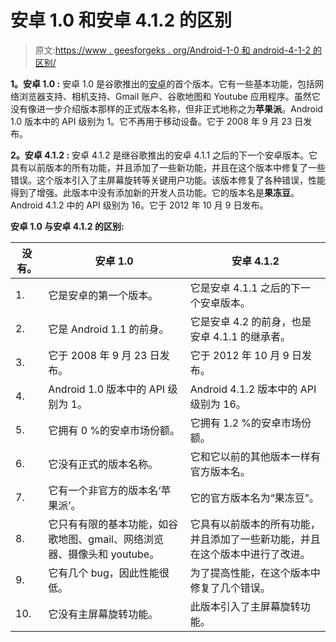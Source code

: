 # 安卓 1.0 和安卓 4.1.2 的区别

> 原文:[https://www . geesforgeks . org/Android-1-0 和 android-4-1-2 的区别/](https://www.geeksforgeeks.org/difference-between-android-1-0-and-android-4-1-2/)

**1。安卓 1.0 :**
安卓 1.0 是谷歌推出的[安卓](https://www.geeksforgeeks.org/introduction-to-android-development/)的首个版本。它有一些基本功能，包括网络浏览器支持、相机支持、Gmail 账户、谷歌地图和 Youtube 应用程序。虽然它没有像进一步介绍版本那样的正式版本名称，但非正式地称之为**苹果派**。Android 1.0 版本中的 API 级别为 1。它不再用于移动设备。它于 2008 年 9 月 23 日发布。

**2。安卓 4.1.2 :**
安卓 4.1.2 是继谷歌推出的安卓 4.1.1 之后的下一个安卓版本。它具有以前版本的所有功能，并且添加了一些新功能，并且在这个版本中修复了一些错误。这个版本引入了主屏幕旋转等关键用户功能。该版本修复了各种错误，性能得到了增强。此版本中没有添加新的开发人员功能。它的版本名是**果冻豆**。Android 4.1.2 中的 API 级别为 16。它于 2012 年 10 月 9 日发布。

**安卓 1.0 与安卓 4.1.2 的区别:**

<center>

| 没有。 | 安卓 1.0 | 安卓 4.1.2 |
| --- | --- | --- |
| 1. | 它是安卓的第一个版本。 | 它是安卓 4.1.1 之后的下一个安卓版本。 |
| 2. | 它是 Android 1.1 的前身。 | 它是安卓 4.2 的前身，也是安卓 4.1.1 的继承者。 |
| 3. | 它于 2008 年 9 月 23 日发布。 | 它于 2012 年 10 月 9 日发布。 |
| 4. | Android 1.0 版本中的 API 级别为 1。 | Android 4.1.2 版本中的 API 级别为 16。 |
| 5. | 它拥有 0 %的安卓市场份额。 | 它拥有 1.2 %的安卓市场份额。 |
| 6. | 它没有正式的版本名称。 | 它和它以前的其他版本一样有官方版本名。 |
| 7. | 它有一个非官方的版本名‘苹果派’。 | 它的官方版本名为“果冻豆”。 |
| 8. | 它只有有限的基本功能，如谷歌地图、gmail、网络浏览器、摄像头和 youtube。 | 它具有以前版本的所有功能，并且添加了一些新功能，并且在这个版本中进行了改进。 |
| 9. | 它有几个 bug，因此性能很低。 | 为了提高性能，在这个版本中修复了几个错误。 |
| 10. | 它没有主屏幕旋转功能。 | 此版本引入了主屏幕旋转功能。 |

</center>